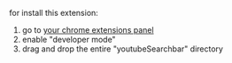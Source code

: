 for install this extension:
  1) go to [your chrome extensions panel](chrome://extensions/)
  2) enable "developer mode"
  3) drag and drop the entire "youtubeSearchbar" directory
  
